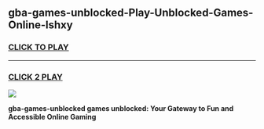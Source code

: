 
## gba-games-unblocked-Play-Unblocked-Games-Online-lshxy
<h3>
<a href="https://premium76.site?title=gba-games-unblocked&ref=25A">CLICK TO PLAY</a></h3>
<hr>

<h3>
<a href="https://premium76.site?title=gba-games-unblocked&ref=25A">CLICK 2 PLAY</a>
  
</h3>

<a href="https://premium76.site?title=gba-games-unblocked&ref=25A"><img src="https://clearcache.store/games.png"></a>


**gba-games-unblocked games unblocked: Your Gateway to Fun and Accessible Online Gaming**
